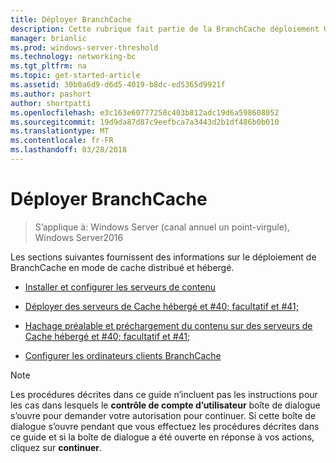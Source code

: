 ```yaml
---
title: Déployer BranchCache
description: Cette rubrique fait partie de la BranchCache déploiement Guide pour Windows Server2016, qui montre comment déployer BranchCache en mode de cache distribué et hébergé d’optimiser l’utilisation de la bande passante réseau étendu dans les filiales
manager: brianlic
ms.prod: windows-server-threshold
ms.technology: networking-bc
ms.tgt_pltfrm: na
ms.topic: get-started-article
ms.assetid: 30b0a6d9-d6d5-4019-b8dc-ed5365d9921f
ms.author: pashort
author: shortpatti
ms.openlocfilehash: e3c163e60777258c403b812adc19d6a598608052
ms.sourcegitcommit: 19d9da87d87c9eefbca7a3443d2b1df486b0b010
ms.translationtype: MT
ms.contentlocale: fr-FR
ms.lasthandoff: 03/28/2018
---
```

# <a name="deploy-branchcache"></a>Déployer BranchCache

>S’applique à: Windows Server (canal annuel un point-virgule), Windows Server2016

Les sections suivantes fournissent des informations sur le déploiement de BranchCache en mode de cache distribué et hébergé.  
  
-   [Installer et configurer les serveurs de contenu](Install-and-Configure-Content-Servers.md)  
  
-   [Déployer des serveurs de Cache hébergé et #40; facultatif et #41;](deploy-hosted-cache-servers.md)  
  
-   [Hachage préalable et préchargement du contenu sur des serveurs de Cache hébergé et #40; facultatif et #41;](prehashing-and-preloading.md)  
  
-   [Configurer les ordinateurs clients BranchCache](Configure-BranchCache-Client-Computers.md)  
  
> [!NOTE]  
> Les procédures décrites dans ce guide n’incluent pas les instructions pour les cas dans lesquels le **contrôle de compte d’utilisateur** boîte de dialogue s’ouvre pour demander votre autorisation pour continuer. Si cette boîte de dialogue s’ouvre pendant que vous effectuez les procédures décrites dans ce guide et si la boîte de dialogue a été ouverte en réponse à vos actions, cliquez sur **continuer**.  
  


